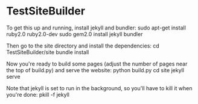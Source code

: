 # TestSiteBuilder
To get this up and running, install jekyll and bundler:
    sudo apt-get install ruby2.0 ruby2.0-dev
    sudo gem2.0 install jekyll bundler

Then go to the site directory and install the dependencies:
    cd TestSiteBuilder/site
    bundle install

Now you're ready to build some pages (adjust the number of pages near the top
of build.py) and serve the website:
    python build.py
    cd site
    jekyll serve

Note that jekyll is set to run in the background, so you'll have to kill it when
you're done:
    pkill -f jekyll
